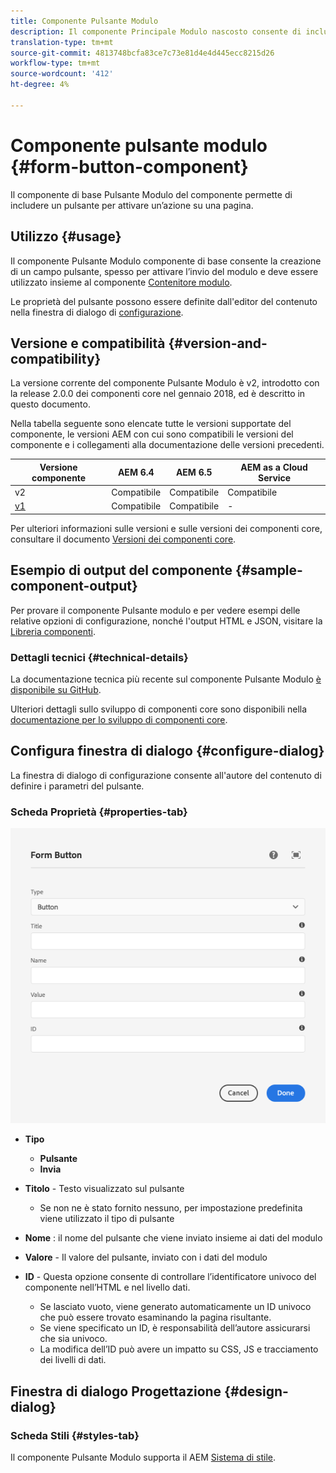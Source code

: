 ```yaml
---
title: Componente Pulsante Modulo
description: Il componente Principale Modulo nascosto consente di includere un campo nascosto in un modulo.
translation-type: tm+mt
source-git-commit: 4813748bcfa83ce7c73e81d4e4d445ecc8215d26
workflow-type: tm+mt
source-wordcount: '412'
ht-degree: 4%

---
```



# Componente pulsante modulo {#form-button-component}

Il componente di base Pulsante Modulo del componente permette di includere un pulsante per attivare un’azione su una pagina.

## Utilizzo {#usage}

Il componente Pulsante Modulo componente di base consente la creazione di un campo pulsante, spesso per attivare l’invio del modulo e deve essere utilizzato insieme al componente [Contenitore modulo](form-container.md).

Le proprietà del pulsante possono essere definite dall&#39;editor del contenuto nella finestra di dialogo di [configurazione](#configure-dialog).

## Versione e compatibilità {#version-and-compatibility}

La versione corrente del componente Pulsante Modulo è v2, introdotto con la release 2.0.0 dei componenti core nel gennaio 2018, ed è descritto in questo documento.

Nella tabella seguente sono elencate tutte le versioni supportate del componente, le versioni AEM con cui sono compatibili le versioni del componente e i collegamenti alla documentazione delle versioni precedenti.

| Versione componente | AEM 6.4   | AEM 6.5 | AEM as a Cloud Service |
|--- |--- |--- |---|
| v2 | Compatibile | Compatibile | Compatibile |
| [v1](/help/components/v1/form-button-v1.md) | Compatibile | Compatibile | - |

Per ulteriori informazioni sulle versioni e sulle versioni dei componenti core, consultare il documento [Versioni dei componenti core](/help/versions.md).

## Esempio di output del componente {#sample-component-output}

Per provare il componente Pulsante modulo e per vedere esempi delle relative opzioni di configurazione, nonché l&#39;output HTML e JSON, visitare la [Libreria componenti](https://adobe.com/go/aem_cmp_library_form_button).

### Dettagli tecnici {#technical-details}

La documentazione tecnica più recente sul componente Pulsante Modulo [è disponibile su GitHub](https://adobe.com/go/aem_cmp_tech_form_button_v2).

Ulteriori dettagli sullo sviluppo di componenti core sono disponibili nella [documentazione per lo sviluppo di componenti core](/help/developing/overview.md).

## Configura finestra di dialogo {#configure-dialog}

La finestra di dialogo di configurazione consente all&#39;autore del contenuto di definire i parametri del pulsante.

### Scheda Proprietà {#properties-tab}

![Finestra di dialogo di modifica del componente Pulsante Modulo](/help/assets/form-button-edit.png)

* **Tipo**

   * **Pulsante**
   * **Invia**

* **Titolo**  - Testo visualizzato sul pulsante

   * Se non ne è stato fornito nessuno, per impostazione predefinita viene utilizzato il tipo di pulsante

* **Nome** : il nome del pulsante che viene inviato insieme ai dati del modulo
* **Valore**  - Il valore del pulsante, inviato con i dati del modulo

* **ID**  - Questa opzione consente di controllare l’identificatore univoco del componente nell’HTML e nel livello [ ](/help/developing/data-layer/overview.md)dati.
   * Se lasciato vuoto, viene generato automaticamente un ID univoco che può essere trovato esaminando la pagina risultante.
   * Se viene specificato un ID, è responsabilità dell’autore assicurarsi che sia univoco.
   * La modifica dell’ID può avere un impatto su CSS, JS e tracciamento dei livelli di dati.

## Finestra di dialogo Progettazione {#design-dialog}

### Scheda Stili {#styles-tab}

Il componente Pulsante Modulo supporta il AEM [Sistema di stile](/help/get-started/authoring.md#component-styling).
